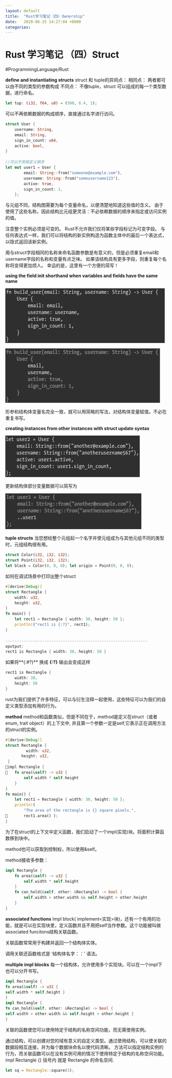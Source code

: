 ```yaml
---
layout: default
title:  "Rust学习笔记（四）Ownership"
date:   2020-06-25 14:27:04 +0800
categories: 
---
```


# Rust 学习笔记 （四）Struct
#ProgrammingLanguage/Rust

**define and  instantiating structs**
struct 和 tuple的异同点：
相同点： 两者都可以由不同的类型的参数构成
不同点： 不像tuple，struct 可以组成的每一个类型数据，进行命名。

``` rust
let tup: (i32, f64, u8) = (500, 6.4, 1);
```

可以不再依赖数据的构成顺序，直接通过名字进行访问。

``` rust
struct User {
    username: String,
    email: String,
    sign_in_count: u64,
    active: bool,
}

//可以不用按定义顺序
let mut user1 = User {
        email: String::from("someone@example.com"),
        username: String::from("someusername123"),
        active: true,
        sign_in_count: 1,
    };
```
与元组不同，结构图需要为每个变量命名，以便清楚地知道这些值的含义。 由于使用了这些名称，因此结构比元组更灵活：不必依赖数据的顺序来指定或访问实例的值。

注意整个实例必须是可变的。 Rust不允许我们仅将某些字段标记为可变字段。 与任何表达式一样，我们可以将结构的新实例构造为函数主体中的最后一个表达式，以隐式返回该新实例。

用与struct字段相同的名称来命名函数参数是有意义的，但是必须重复email和username字段的名称和变量有点乏味。 如果该结构具有更多字段，则重复每个名称将变得更加烦人。 幸运的是，这里有一个方便的简写！

**using the field init shorthand when variables and fields have the same name**

![rust_struct](/assets/images/posts/2020/2020-06-25-rust学习笔记四-Struct/2020-06-25-rust学习笔记四-Struct_0001.png)

![rust_struct](/assets/images/posts/2020/2020-06-25-rust学习笔记四-Struct/2020-06-25-rust学习笔记四-Struct_0002.png)

形参和结构体变量名完全一致，就可以用简略的写法，对结构体变量赋值。不必在重复书写。


**creating instances from other instances with struct update syntax**

![rust_struct](/assets/images/posts/2020/2020-06-25-rust学习笔记四-Struct/2020-06-25-rust学习笔记四-Struct_0003.png)

更新结构体部分变量数据可以简写为

![rust_struct](/assets/images/posts/2020/2020-06-25-rust学习笔记四-Struct/2020-06-25-rust学习笔记四-Struct_0004.png)

**tuple structs**
当您想给整个元组起一个名字并使元组成为与其他元组不同的类型时，元组结构很有用。
```rust
struct Color(i32, i32, i32);
struct Point(i32, i32, i32);
let black = Color(0, 0, 0); let origin = Point(0, 0, 0);
```

如何在调试场景中打印出整个struct
```rust
#[derive(Debug)]
struct Rectangle {
    width: u32,
    height: u32,
}
fn main() {
	let rect1 = Rectangle { width: 30, height: 50 };
	println!("rect1 is {:?}", rect1); 
}

--------------------------------------------------------------
oputput:
rect1 is Rectangle { width: 30, height: 50 }
```
如果将**{:#?}** 换成 **{:?}**
输出会变成这样
```rust
rect1 is Rectangle {
	width: 30,
	height: 50 
}
```

rust为我们提供了许多特征，可以与衍生注释一起使用，这些特征可以为我们的自定义类型添加有用的行为。

**method**
method和函数类似，但是不同在于，method是定义在struct（或者enum, trait object）的上下文中, 并且第一个参数一定是self,它表示正在调用方法的struct的实例。
```rust
#[derive(Debug)]
struct Rectangle {
		 width: u32,
       height: u32,
 }
􏰨impl Rectangle {
􏰩	fn area(&self) -> u32 {
		self.width * self.height 
	}
}
fn main() {
	let rect1 = Rectangle { width: 30, height: 50 };
	println!(
		"The area of the rectangle is {} square pixels.",
􏰪 		rect1.area() );
}
```
为了在struct的上下文中定义函数，我们启动了一个impl(实现)块。将面积计算函数移到块中。

method也可以获取到控制权，所以使用&self。

method接收多参数：
```rust
impl Rectangle {
	fn area(&self) -> u32 {
		self.width * self.height 
	}
	fn can_hold(&self, other: &Rectangle) -> bool {
		self.width > other.width && self.height > other.height
	}
}
```

**associated functions**
Impl block( implement<实现>块)，还有一个有用的功能，就是可以在实现块里，定义函数并且不用把self当作参数。这个功能被叫做associated funcitons结构关联函数。

关联函数常常用于构建并返回一个结构体实体。

调用关联还函数格式是  ‘结构体名字：：’ 语法。

**multiple impl  blocks**
每一个结构体，允许使用多个实现块。可以在一个impl下也可以分开书写。
```rust
impl Rectangle {
fn area(&self) -> u32 {
self.width * self.height }
}
impl Rectangle {
fn can_hold(&self, other: &Rectangle) -> bool {
self.width > other.width && self.height > other.height }
}
```

关联的函数使您可以使用特定于结构的名称空间功能，而无需使用实例。

通过结构，可以创建对您的域有意义的自定义类型。通过使用结构，可以使关联的数据段相互连接，并为每个数据块命名以使代码清晰。 方法可以指定结构实例的行为，而关联函数可以在没有实例可用的情况下使用特定于结构的名称空间功能。 impl  Rectangle  {} 括号内 就是 Rectangle 的命名空间.

``` rust
let sq = Rectangle::square(3);
```














